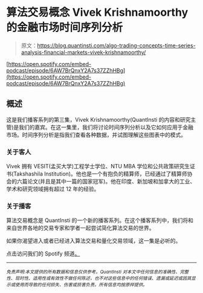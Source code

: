 # 算法交易概念 Vivek Krishnamoorthy 的金融市场时间序列分析

> 原文：<https://blog.quantinsti.com/algo-trading-concepts-time-series-analysis-financial-markets-vivek-krishnamoorthy/>

[https://open.spotify.com/embed-podcast/episode/6AW7BrQnxY2A7s37ZZhHBg](https://open.spotify.com/embed-podcast/episode/6AW7BrQnxY2A7s37ZZhHBg)

## ****概述****

这是我们播客系列的第三集，Vivek Krishnamoorthy(QuantInsti 的内容和研究主管)是我们的嘉宾。在这一集里，我们将讨论时间序列分析以及它如何应用于金融市场。时间序列分析是指我们查看各种数据，并试图理解这些图表中的模式。

### **关于客人**

Vivek 拥有 VESIT(孟买大学)工程学士学位、NTU MBA 学位和公共政策研究生证书(Takshashila Institution)。他也是一个有抱负的精算师，已经通过了精算师协会的六篇论文(并且是其中一篇的国家冠军)。他在印度、新加坡和加拿大的工业、学术和研究领域拥有超过 12 年的经验。

### **关于播客**

算法交易概念是 QuantInsti 的一个新的播客系列。在这个播客系列中，我们将和来自世界各地的交易专家和学者一起尝试简化算法交易的世界。

如果你渴望进入或者已经进入算法交易和量化交易领域，这一集是必听的。

点击访问我们的 Spotify 频道[。](https://open.spotify.com/show/7nzhQgFVMet9kZHJ2Sl9PJ)

* * *

*<small>免责声明:本文提供的所有数据和信息仅供参考。QuantInsti 对本文中任何信息的准确性、完整性、现时性、适用性或有效性不做任何陈述，也不对这些信息中的任何错误、遗漏或延迟或因其显示或使用而导致的任何损失、伤害或损害负责。所有信息均按原样提供。</small>*